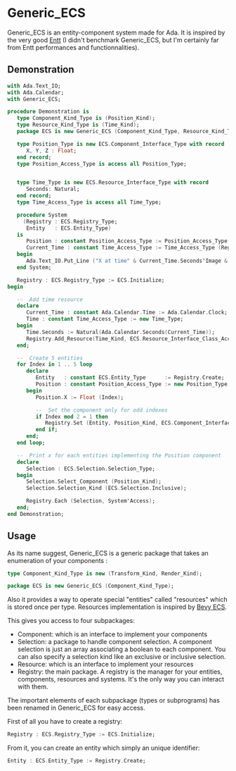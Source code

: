 # Generic_ECS

Generic_ECS is an entity-component system made for Ada. It is inspired by the very good [Entt]([Entt](https://github.com/skypjack/entt)) (I didn't benchmark Generic_ECS, but I'm certainly far from Entt performances and functionnalities).

## Demonstration
```ada
with Ada.Text_IO;
with Ada.Calendar;
with Generic_ECS;

procedure Demonstration is
   type Component_Kind_Type is (Position_Kind);
   type Resource_Kind_Type is (Time_Kind);
   package ECS is new Generic_ECS (Component_Kind_Type, Resource_Kind_Type);

   type Position_Type is new ECS.Component_Interface_Type with record
      X, Y, Z : Float;
   end record;
   type Position_Access_Type is access all Position_Type;


   type Time_Type is new ECS.Resource_Interface_Type with record
      Seconds: Natural;
   end record;
   type Time_Access_Type is access all Time_Type;

   procedure System
     (Registry : ECS.Registry_Type;
      Entity   : ECS.Entity_Type)
   is
      Position : constant Position_Access_Type := Position_Access_Type (Registry.Get (Entity, Position_Kind));
      Current_Time : constant Time_Access_Type := Time_Access_Type (Registry.Get_Resource(Time_Kind));
   begin
      Ada.Text_IO.Put_Line ("X at time" & Current_Time.Seconds'Image & " :" & Position.X'Image);
   end System;

   Registry : ECS.Registry_Type := ECS.Initialize;
begin

   --  Add time resource
   declare
      Current_Time : constant Ada.Calendar.Time := Ada.Calendar.Clock;
      Time : constant Time_Access_Type := new Time_Type;
   begin
      Time.Seconds := Natural(Ada.Calendar.Seconds(Current_Time));
      Registry.Add_Resource(Time_Kind, ECS.Resource_Interface_Class_Access_Type(Time));
   end;

   --  Create 5 entities
   for Index in 1 .. 5 loop
      declare
         Entity   : constant ECS.Entity_Type      := Registry.Create;
         Position : constant Position_Access_Type := new Position_Type;
      begin
         Position.X := Float (Index);

         --  Set the component only for odd indexes
         if Index mod 2 = 1 then
            Registry.Set (Entity, Position_Kind, ECS.Component_Interface_Class_Access_Type (Position));
         end if;
      end;
   end loop;

   --  Print x for each entities implementing the Position component
   declare
      Selection : ECS.Selection.Selection_Type;
   begin
      Selection.Select_Component (Position_Kind);
      Selection.Selection_Kind (ECS.Selection.Inclusive);

      Registry.Each (Selection, System'Access);
   end;
end Demonstration;
```

## Usage

As its name suggest, Generic_ECS is a generic package that takes an enumeration of your components :

```ada
type Component_Kind_Type is new (Transform_Kind, Render_Kind);

package ECS is new Generic_ECS (Component_Kind_Type);
```

Also it provides a way to operate special "entities" called "resources" which is stored once per type.
Resources implementation is inspired by [Bevy ECS](https://bevyengine.org/learn/quick-start/getting-started/resources/).

This gives you access to four subpackages:
- Component: which is an interface to implement your components
- Selection: a package to handle component selection. A component selection is just an array associating a boolean to each component. You can also specify a selection kind like an exclusive or inclusive selection.
- Resource: which is an interface to implement your resources
- Registry: the main package. A registry is the manager for your entities, components, resources and systems. It's the only way you can interact with them.

The important elements of each subpackage (types or subprograms) has been renamed in Generic_ECS for easy access.

First of all you have to create a registry:
```ada
Registry : ECS.Registry_Type := ECS.Initialize;
```

From it, you can create an entity which simply an unique identifier:
```ada
Entity : ECS.Entity_Type := Registry.Create;
```